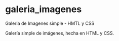 # galeria_imagenes
Galeria de Imagenes simple - HMTL y CSS

Galería simple de imágenes, hecha en HTML y CSS. 
